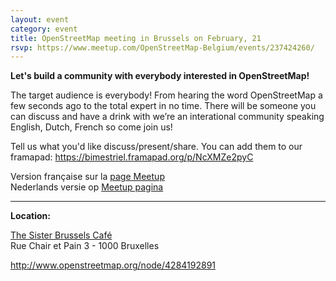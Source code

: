 ```yaml
---
layout: event
category: event
title: OpenStreetMap meeting in Brussels on February, 21
rsvp: https://www.meetup.com/OpenStreetMap-Belgium/events/237424260/
---
```


**Let's build a community with everybody interested in OpenStreetMap!**

The target audience is everybody! From hearing the word OpenStreetMap a few seconds ago to the total expert in no time. There will be someone you can discuss and have a drink with we’re an interational community speaking English, Dutch, French so come join us!

Tell us what you'd like discuss/present/share. You can add them to our framapad: <https://bimestriel.framapad.org/p/NcXMZe2pyC>

Version française sur la [page Meetup](https://www.meetup.com/OpenStreetMap-Belgium/events/237424260/)  
Nederlands versie op [Meetup pagina](https://www.meetup.com/OpenStreetMap-Belgium/events/237424260/)

---

**Location:**

[The Sister Brussels Café](http://www.thesister-brussels.com/)  
Rue Chair et Pain 3 - 1000 Bruxelles

<http://www.openstreetmap.org/node/4284192891>

